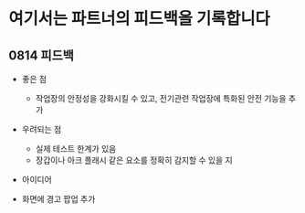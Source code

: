 # 여기서는 파트너의 피드백을 기록합니다

## 0814 피드백
- 좋은 점
  - 작업장의 안정성을 강화시킬 수 있고, 전기관련 작업장에 특화된 안전 기능을 추가

- 우려되는 점
  - 실제 테스트 한계가 있음
  - 장갑이나 아크 플래시 같은 요소를 정확히 감지할 수 있을 지

-  아이디어
  - 화면에 경고 팝업 추가
